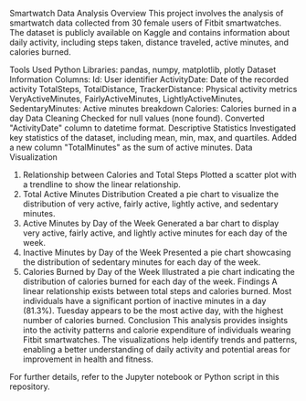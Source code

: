 Smartwatch Data Analysis
Overview
This project involves the analysis of smartwatch data collected from 30 female users of Fitbit smartwatches. The dataset is publicly available on Kaggle and contains information about daily activity, including steps taken, distance traveled, active minutes, and calories burned.

Tools Used
Python
Libraries: pandas, numpy, matplotlib, plotly
Dataset Information
Columns:
Id: User identifier
ActivityDate: Date of the recorded activity
TotalSteps, TotalDistance, TrackerDistance: Physical activity metrics
VeryActiveMinutes, FairlyActiveMinutes, LightlyActiveMinutes, SedentaryMinutes: Active minutes breakdown
Calories: Calories burned in a day
Data Cleaning
Checked for null values (none found).
Converted "ActivityDate" column to datetime format.
Descriptive Statistics
Investigated key statistics of the dataset, including mean, min, max, and quartiles.
Added a new column "TotalMinutes" as the sum of active minutes.
Data Visualization
1. Relationship between Calories and Total Steps
Plotted a scatter plot with a trendline to show the linear relationship.
2. Total Active Minutes Distribution
Created a pie chart to visualize the distribution of very active, fairly active, lightly active, and sedentary minutes.
3. Active Minutes by Day of the Week
Generated a bar chart to display very active, fairly active, and lightly active minutes for each day of the week.
4. Inactive Minutes by Day of the Week
Presented a pie chart showcasing the distribution of sedentary minutes for each day of the week.
5. Calories Burned by Day of the Week
Illustrated a pie chart indicating the distribution of calories burned for each day of the week.
Findings
A linear relationship exists between total steps and calories burned.
Most individuals have a significant portion of inactive minutes in a day (81.3%).
Tuesday appears to be the most active day, with the highest number of calories burned.
Conclusion
This analysis provides insights into the activity patterns and calorie expenditure of individuals wearing Fitbit smartwatches. The visualizations help identify trends and patterns, enabling a better understanding of daily activity and potential areas for improvement in health and fitness.

For further details, refer to the Jupyter notebook or Python script in this repository.
